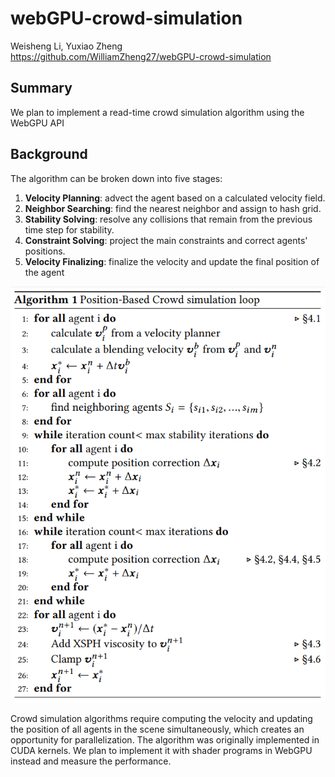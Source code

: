 # webGPU-crowd-simulation
Weisheng Li, Yuxiao Zheng  
https://github.com/WilliamZheng27/webGPU-crowd-simulation

## Summary
We plan to implement a read-time crowd simulation algorithm using the WebGPU API

## Background
The algorithm can be broken down into five stages:

1. **Velocity Planning**: advect the agent based on a calculated velocity field.
2. **Neighbor Searching**: find the nearest neighbor and assign to hash grid.
3. **Stability Solving**: resolve any collisions that remain from the previous time step for stability.
4. **Constraint Solving**: project the main constraints and correct agents' positions.
5. **Velocity Finalizing**: finalize the velocity and update the final position of the agent

![Compute Pipeline](img/algorithm_description.png)

Crowd simulation algorithms require computing the velocity and updating the position of all agents
in the scene simultaneously, which creates an opportunity for parallelization. The algorithm was
originally implemented in CUDA kernels. We plan to implement it with shader programs in WebGPU instead
and measure the performance.

